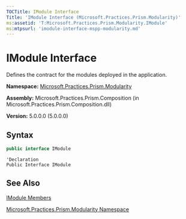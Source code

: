 ```yaml
---
TOCTitle: IModule Interface
Title: 'IModule Interface (Microsoft.Practices.Prism.Modularity)'
ms:assetid: 'T:Microsoft.Practices.Prism.Modularity.IModule'
ms:mtpsurl: 'imodule-interface-mspp-modularity.md'
---
```


# IModule Interface

Defines the contract for the modules deployed in the application.

**Namespace:** [Microsoft.Practices.Prism.Modularity](mspp-modularity-namespace)

**Assembly:** Microsoft.Practices.Prism.Composition (in Microsoft.Practices.Prism.Composition.dll)

**Version:** 5.0.0.0 (5.0.0.0)

## Syntax

```C#
public interface IModule
```

```VB
'Declaration
Public Interface IModule
```

## See Also

[IModule Members](imodule-members-mspp-modularity)

[Microsoft.Practices.Prism.Modularity Namespace](mspp-modularity-namespace)
